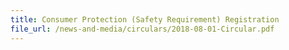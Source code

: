 ```yaml
---
title: Consumer Protection (Safety Requirement) Registration
file_url: /news-and-media/circulars/2018-08-01-Circular.pdf
---
```

